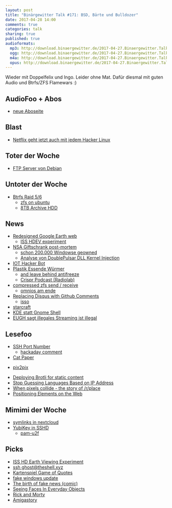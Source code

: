 ```yaml
---
layout: post
title: "Binärgewitter Talk #171: BSD, Bärte und Bulldozer"
date: 2017-04-28 14:00
comments: true
categories: talk
sharing: true
published: true
audioformats:
  mp3: http://download.binaergewitter.de/2017-04-27.Binaergewitter.Talk.171.mp3
  ogg: http://download.binaergewitter.de/2017-04-27.Binaergewitter.Talk.171.ogg
  m4a: http://download.binaergewitter.de/2017-04-27.Binaergewitter.Talk.171.m4a
  opus: http://download.binaergewitter.de/2017-04-27.Binaergewitter.Talk.171.opus
---
```

Wieder mit Doppelfelix und Ingo. Leider ohne Mat. Dafür diesmal mit guten Audio und Btrfs/ZFS Flamewars :)

## AudioFoo + Abos
- [neue Aboseite](http://blog.binaergewitter.de/pages/abonnieren)

## Blast
- [Netflix geht jetzt auch mit jedem Hacker
Linux](https://www.heise.de/newsticker/meldung/Serienspass-fuer-alle-Linux-Nerds-Netflix-blockiert-Fedora-Nutzer-nicht-mehr-3690687.html)

## Toter der Woche
- [FTP Server von Debian](http://www.pro-linux.de/news/1/24686/debian-schlie%C3%9Ft-ftp-server.html)

## Untoter der Woche

- [Btrfs Raid 5/6](https://www.phoronix.com/scan.php?page=news_item&px=Btrfs-Linux-4.12-RAID-5-6-Fixes)
  * [zfs on ubuntu](https://github.com/zfsonlinux/zfs/wiki/Ubuntu)
  * [8TB Archive HDD](http://amzn.to/2p85rAW)


## News
- [Redesigned Google Earth web](http://www.theverge.com/2017/4/18/15337646/google-earth-redesign-update-guided-tours)
  * [ISS HDEV experiment](http://www.ustream.tv/channel/iss-hdev-payload)
- [NSA Giftschrank post-mortem](https://tech.slashdot.org/story/17/04/24/2114225/nsas-doublepulsar-kernel-exploit-a-bloodbath)
    * [schon 200.000 Windowse geowned](
https://www.heise.de/security/meldung/Geleakte-NSA-Hackersoftware-Offenbar-hunderttausende-Windows-Computer-infiziert-3692106.html)
  * [Analyse von DoublePulsar DLL Kernel Injection](https://countercept.com/our-thinking/analyzing-the-doublepulsar-kernel-dll-injection-technique/)
- [IOT Hacker Bot](https://www.golem.de/news/internet-of-things-bricker-bot-soll-2-millionen-iot-geraete-zerstoert-haben-1704-127483.html)
- [Plastik Essende Würmer](http://www.bbc.com/news/science-environment-39694553)
    * [and leave behind antifreeze](https://qz.com/967215/scientists-have-discovered-a-worm-that-eats-plastic-bags-and-leave-behind-antifreeze/)
    * [Crispr Podcast (Radiolab)](http://www.radiolab.org/story/antibodies-part-1-crispr/)
- [compressed zfs send / receive](https://svnweb.freebsd.org/base?view=revision&revision=317414)
    * [omnios am ende](https://www.golem.de/news/omnios-freier-solaris-nachfolger-steht-vor-dem-ende-1704-127478.html)
- [Replacing Disqus with Github Comments](http://donw.io/post/github-comments/)
  * [isso](https://posativ.org/isso/docs/install/)
- [starcraft](https://nuclearmonster.com/2017/04/starcraft-the-original-and-brood-war-free/)
- [KDE statt Gnome Shell](https://www.change.org/p/canonical-ltd-make-kde-plasma-the-default-desktop-for-ubuntu-18-04-instead-of-gnome-shell)
- [EUGH sagt illegales Streaming ist illegal](
https://www.golem.de/news/europaeischer-gerichtshof-streaming-aus-illegalen-quellen-ist-rechtswidrig-1704-127504.html)

## Lesefoo
- [SSH Port Number](https://www.ssh.com/ssh/port)
  * [hackaday comment](https://news.ycombinator.com/item?id=14178091)
- [Cat Paper](http://people.eecs.berkeley.edu/~junyanz/cat/cat_papers.html)
 * [pix2pix](https://affinelayer.com/pixsrv/)
- [Deploying Brotli for static content](https://blogs.dropbox.com/tech/2017/04/deploying-brotli-for-static-content/)
- [Stop Guessing Languages Based on IP Address](https://medium.com/@kristopolous/stop-guessing-languages-based-on-ip-address-3862464b97c7)
- [When pixels collide - the story of /r/place](http://sudoscript.com/reddit-place/)
- [Positioning Elements on the Web](https://robots.thoughtbot.com/positioning)

## Mimimi der Woche
- [symlinks in nextcloud](https://github.com/nextcloud/server/issues/1257#issuecomment-263228234)
- [YubiKey in SSHD](https://bugzilla.mindrot.org/show_bug.cgi?id=2319)
  * [pam-u2f](https://github.com/NixOS/nixpkgs/pull/11886)


## Picks

- [ISS HD Earth Viewing Experiment](http://www.ustream.tv/channel/iss-hdev-payload)
- [ssh ghost@theshell.xyz](https://twitter.com/nixcraft/status/856110928374386689)
- [Kartenspiel Game of Quotes](http://amzn.to/2ojxhHj)
- [fake windows update](http://fakeupdate.net/win10/index.html)
- [The birth of fake news (comic)](https://thenib.com/the-birth-of-fake-news?t=recent)
- [Seeing Faces In Everyday Objects](http://www.sadanduseless.com/2017/04/funny-pareidolia/)
- [Rick and Morty](http://www.imdb.com/title/tt2861424/)
- [Amigastory](https://www.heise.de/newsticker/meldung/Streaming-Tipp-Die-Amiga-Story-vorab-in-der-ZDF-Mediathek-3697687.html?hg=1&hgi=0&hgf=false)
